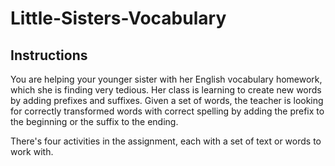 ﻿# Little-Sisters-Vocabulary

## Instructions
You are helping your younger sister with her English vocabulary homework, which she is finding very tedious. Her class is learning to create new words by adding prefixes and suffixes. Given a set of words, the teacher is looking for correctly transformed words with correct spelling by adding the prefix to the beginning or the suffix to the ending.

There's four activities in the assignment, each with a set of text or words to work with.
